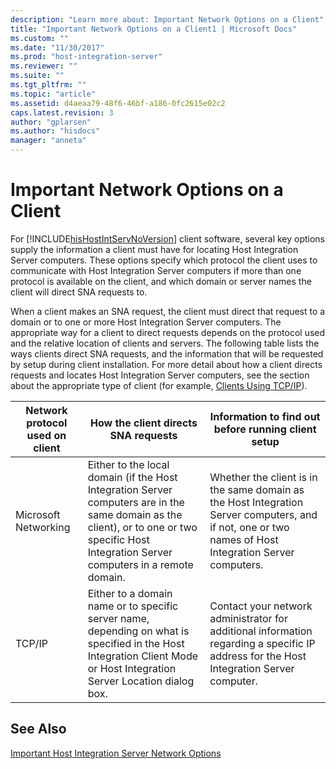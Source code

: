 ```yaml
---
description: "Learn more about: Important Network Options on a Client"
title: "Important Network Options on a Client1 | Microsoft Docs"
ms.custom: ""
ms.date: "11/30/2017"
ms.prod: "host-integration-server"
ms.reviewer: ""
ms.suite: ""
ms.tgt_pltfrm: ""
ms.topic: "article"
ms.assetid: d4aeaa79-48f6-46bf-a186-0fc2615e02c2
caps.latest.revision: 3
author: "gplarsen"
ms.author: "hisdocs"
manager: "anneta"
---
```

# Important Network Options on a Client
For [!INCLUDE[hisHostIntServNoVersion](../includes/hishostintservnoversion-md.md)] client software, several key options supply the information a client must have for locating Host Integration Server computers. These options specify which protocol the client uses to communicate with Host Integration Server computers if more than one protocol is available on the client, and which domain or server names the client will direct SNA requests to.  
  
 When a client makes an SNA request, the client must direct that request to a domain or to one or more Host Integration Server computers. The appropriate way for a client to direct requests depends on the protocol used and the relative location of clients and servers. The following table lists the ways clients direct SNA requests, and the information that will be requested by setup during client installation. For more detail about how a client directs requests and locates Host Integration Server computers, see the section about the appropriate type of client (for example, [Clients Using TCP/IP](../core/tcp-ip-clients2.md)).  
  
|Network protocol used on client|How the client directs SNA requests|Information to find out before running client setup|  
|-------------------------------------|-----------------------------------------|---------------------------------------------------------|  
|Microsoft Networking|Either to the local domain (if the Host Integration Server computers are in the same domain as the client), or to one or two specific Host Integration Server computers in a remote domain.|Whether the client is in the same domain as the Host Integration Server computers, and if not, one or two names of Host Integration Server computers.|  
|TCP/IP|Either to a domain name or to specific server name, depending on what is specified in the Host Integration Client Mode or Host Integration Server Location dialog box.|Contact your network administrator for additional information regarding a specific IP address for the Host Integration Server computer.|  
  
## See Also  
 [Important Host Integration Server Network Options](../core/important-host-integration-server-network-options1.md)
